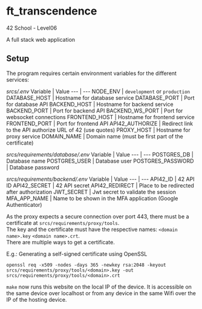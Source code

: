 # ft_transcendence
42 School - Level06

A full stack web application

## Setup

The program requires certain environment variables for the different services:

_srcs/.env_
Variable | Value
--- | ---
NODE_ENV | `development` or `production`
DATABASE_HOST | Hostname for database service
DATABASE_PORT | Port for database API
BACKEND_HOST | Hostname for backend service
BACKEND_PORT | Port for backend API
BACKEND_WS_PORT | Port for websocket connections
FRONTEND_HOST | Hostname for frontend service
FRONTEND_PORT | Port for frontend API
API42_AUTHORIZE | Redirect link to the API authorize URL of 42 (use quotes)
PROXY_HOST | Hostname for proxy service
DOMAIN_NAME | Domain name (must be first part of the certificate)

_srcs/requirements/database/.env_
Variable | Value
--- | ---
POSTGRES_DB | Database name
POSTGRES_USER | Database user
POSTGRES_PASSWORD | Database password

_srcs/requirements/backend/.env_
Variable | Value
--- | ---
API42_ID | 42 API ID
API42_SECRET | 42 API secret
API42_REDIRECT | Place to be redirected after authorization
JWT_SECRET | Jwt secret to validate the session
MFA_APP_NAME | Name to be shown in the MFA application (Google Authenticator)



As the proxy expects a secure connection over port 443, there must be a certificate at `srcs/requirements/proxy/tools`.  
The key and the certificate must have the respective names: `<domain name>.key` `<domain name>.crt`.  
There are multiple ways to get a certificate.

E.g.:
Generating a self-signed certificate using OpenSSL
```
openssl req -x509 -nodes -days 365 -newkey rsa:2048 -keyout srcs/requirements/proxy/tools/<domain>.key -out srcs/requirements/proxy/tools/<domain>.crt
```


`make` now runs this website on the local IP of the device. It is accessible on the same device over localhost or from any device in the same Wifi over the IP of the hosting device.
